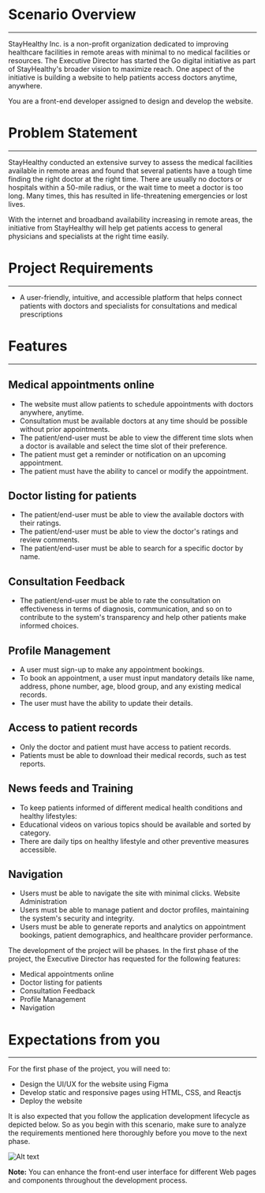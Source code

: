 # Scenario Overview
---
StayHealthy Inc. is a non-profit organization dedicated to improving healthcare facilities in remote areas with minimal to no medical facilities or resources. The Executive Director has started the Go digital initiative as part of StayHealthy's broader vision to maximize reach. One aspect of the initiative is building a website to help patients access doctors anytime, anywhere.

You are a front-end developer assigned to design and develop the website.

# Problem Statement
---
StayHealthy conducted an extensive survey to assess the medical facilities available in remote areas and found that several patients have a tough time finding the right doctor at the right time. There are usually no doctors or hospitals within a 50-mile radius, or the wait time to meet a doctor is too long. Many times, this has resulted in life-threatening emergencies or lost lives.

With the internet and broadband availability increasing in remote areas, the initiative from StayHealthy will help get patients access to general physicians and specialists at the right time easily.

# Project Requirements
---

- A user-friendly, intuitive, and accessible platform that helps connect patients with doctors and specialists for consultations and medical prescriptions

# Features
---

## Medical appointments online

- The website must allow patients to schedule appointments with doctors anywhere, anytime.
- Consultation must be available doctors at any time should be possible without prior appointments.
- The patient/end-user must be able to view the different time slots when a doctor is available and select the time slot of their preference.
- The patient must get a reminder or notification on an upcoming appointment.
- The patient must have the ability to cancel or modify the appointment.

## Doctor listing for patients

- The patient/end-user must be able to view the available doctors with their ratings.
- The patient/end-user must be able to view the doctor's ratings and review comments.
- The patient/end-user must be able to search for a specific doctor by name.

## Consultation Feedback

- The patient/end-user must be able to rate the consultation on effectiveness in terms of diagnosis, communication, and so on to contribute to the system's transparency and help other patients make informed choices.

## Profile Management

- A user must sign-up to make any appointment bookings.
- To book an appointment, a user must input mandatory details like name, address, phone number, age, blood group, and any existing medical records.
- The user must have the ability to update their details.

## Access to patient records

- Only the doctor and patient must have access to patient records.
- Patients must be able to download their medical records, such as test reports.

## News feeds and Training

- To keep patients informed of different medical health conditions and healthy lifestyles:
- Educational videos on various topics should be available and sorted by category.
- There are daily tips on healthy lifestyle and other preventive measures accessible.

## Navigation
- Users must be able to navigate the site with minimal clicks.
Website Administration
- Users must be able to manage patient and doctor profiles, maintaining the system's security and integrity.
- Users must be able to generate reports and analytics on appointment bookings, patient demographics, and healthcare provider performance.

The development of the project will be phases. In the first phase of the project, the Executive Director has requested for the following features:

- Medical appointments online
- Doctor listing for patients
- Consultation Feedback
- Profile Management
- Navigation

# Expectations from you
---
For the first phase of the project, you will need to:

- Design the UI/UX for the website using Figma
- Develop static and responsive pages using HTML, CSS, and Reactjs
- Deploy the website

It is also expected that you follow the application development lifecycle as depicted below. So as you begin with this scenario, make sure to analyze the requirements mentioned here thoroughly before you move to the next phase.


![Alt text](https://cf-courses-data.s3.us.cloud-object-storage.appdomain.cloud/IBMSkillsNetwork-CD0322EN-Coursera/images/adl.png "Application Development Lifecycle")

**Note:** You can enhance the front-end user interface for different Web pages and components throughout the development process.